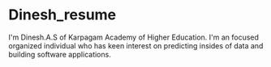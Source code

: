 # Dinesh_resume
I'm Dinesh.A.S of Karpagam Academy of Higher Education. I'm an focused organized individual who has keen interest on predicting insides of data and building software applications.
